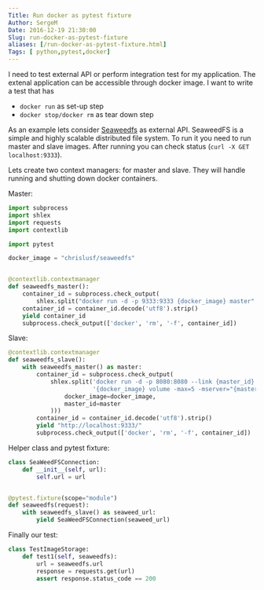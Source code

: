 ```yaml
---
Title: Run docker as pytest fixture 
Author: SergeM
Date: 2016-12-19 21:30:00
Slug: run-docker-as-pytest-fixture
aliases: [/run-docker-as-pytest-fixture.html]
Tags: [ python,pytest,docker]
---
```





I need to test external API or perform integration test for my application. 
The extenal application can be accessible through docker image. I want to write a test that has 
* `docker run` as set-up step
* `docker stop/docker rm` as tear down step

As an example lets consider [Seaweedfs](https://github.com/chrislusf/seaweedfs) as external API. 
SeaweedFS is a simple and highly scalable distributed file system. To run it you need to run master and slave images.
After running you can check status (`curl -X GET localhost:9333`).



Lets create two context managers: for master and slave. They will handle running and shutting down docker containers.

Master:

```python
import subprocess
import shlex
import requests
import contextlib

import pytest

docker_image = "chrislusf/seaweedfs"


@contextlib.contextmanager
def seaweedfs_master():
    container_id = subprocess.check_output(
        shlex.split("docker run -d -p 9333:9333 {docker_image} master".format(docker_image=docker_image)))
    container_id = container_id.decode('utf8').strip()
    yield container_id
    subprocess.check_output(['docker', 'rm', '-f', container_id])
```

Slave:
```python
@contextlib.contextmanager
def seaweedfs_slave():
    with seaweedfs_master() as master:
        container_id = subprocess.check_output(
            shlex.split('docker run -d -p 8080:8080 --link {master_id} '
                        '{docker_image} volume -max=5 -mserver="{master_id}:9333" -port=8080'.format(
                docker_image=docker_image,
                master_id=master
            )))
        container_id = container_id.decode('utf8').strip()
        yield "http://localhost:9333/"
        subprocess.check_output(['docker', 'rm', '-f', container_id])

```

Helper class and pytest fixture:
```python
class SeaWeedFSConnection:
    def __init__(self, url):
        self.url = url


@pytest.fixture(scope="module")
def seaweedfs(request):
    with seaweedfs_slave() as seaweed_url:
        yield SeaWeedFSConnection(seaweed_url)
```

Finally our test:
```python
class TestImageStorage:
    def test1(self, seaweedfs):
        url = seaweedfs.url
        response = requests.get(url)
        assert response.status_code == 200

```
